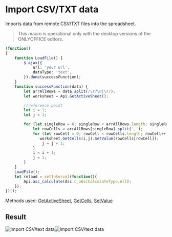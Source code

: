 # Import CSV/TXT data

Imports data from remote CSV/TXT files into the spreadsheet.

> This macro is operational only with the desktop versions of the ONLYOFFICE editors.

<!-- This code snippet is shown in the screenshot. -->

<!-- eslint-skip -->

``` ts
(function() 
{
    function LoadFile() {
        $.ajax({
            url: 'your url',
            dataType: 'text',
        }).done(successFunction);
    }
    function successFunction(data) {
        let arrAllRows = data.split(/\r?\n|\r/);
        let worksheet = Api.GetActiveSheet();

        //reference point
        let i = 1;
        let j = 1;

        for (let singleRow = 0; singleRow < arrAllRows.length; singleRow++) {
            let rowCells = arrAllRows[singleRow].split(',');
            for (let rowCell = 0; rowCell < rowCells.length; rowCell++) {
               worksheet.GetCells(i,j).SetValue(rowCells[rowCell]);
                j = j + 1;
            }
            i = i + 1;
            j = 1;
        }
    }
    LoadFile();
    let reload = setInterval(function(){
        Api.asc_calculate(Asc.c_oAscCalculateType.All);
    });
})();
```

Methods used: [GetActiveSheet](/docs/office-api/usage-api/spreadsheet-api/Api/Methods/GetActiveSheet.md), [GetCells](/docs/office-api/usage-api/spreadsheet-api/ApiWorksheet/Methods/GetCells.md), [SetValue](/docs/office-api/usage-api/spreadsheet-api/ApiRange/Methods/SetValue.md)

## Result

![Import CSV/text data](/assets/images/plugins/import-csv-macro.png#gh-light-mode-only)![Import CSV/text data](/assets/images/plugins/import-csv-macro.dark.png#gh-dark-mode-only)
